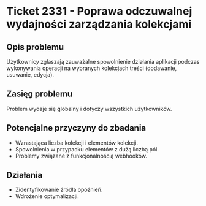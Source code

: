 # Ticket 2331 - Poprawa odczuwalnej wydajności zarządzania kolekcjami

## Opis problemu

Użytkownicy zgłaszają zauważalne spowolnienie działania aplikacji podczas wykonywania operacji na wybranych kolekcjach treści (dodawanie, usuwanie, edycja).

## Zasięg problemu

Problem wydaje się globalny i dotyczy wszystkich użytkowników.

## Potencjalne przyczyny do zbadania

- Wzrastająca liczba kolekcji i elementów kolekcji.
- Spowolnienia w przypadku elementów z dużą liczbą pól.
- Problemy związane z funkcjonalnością webhooków.

## Działania

- Zidentyfikowanie źródła opóźnień.
- Wdrożenie optymalizacji.
